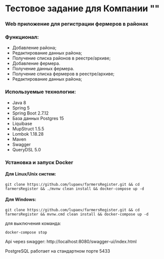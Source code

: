 # Тестовое задание для Компании ""
### Web приложение для регистрации фермеров в районах
### Функционал:
- Добавление района;
- Редактирование данных района;
- Получение списка районов в реестре/архиве;
- Добавление фермера.
- Получение данных фермера.
- Получение списка фермеров в реестре/архиве;
- Редактирование данных района;

### Используемые технологии:
- Java 8
- Spring 5
- Spring Boot 2.7.12
- База данных Postgres 15
- Liquibase 
- MupStruct 1.5.5
- Lombok 1.18.28
- Maven
- Swagger
- QueryDSL 5.0


### Установка и запуск Docker

#### Для Linux/Unix систем:
``git clone https://github.com/lupaev/farmersRegister.git && cd farmersRegister && ./mvnw clean install && docker-compose up -d``

#### Для Windows:
``git clone https://github.com/lupaev/farmersRegister.git && cd farmersRegister && mvnw.cmd clean install && docker-compose up -d``

для выключения команда:

``docker-compose stop``

Api через swagger: http://localhost:8080/swagger-ui/index.html

PostgreSQL работает на стандартном порте 5433

